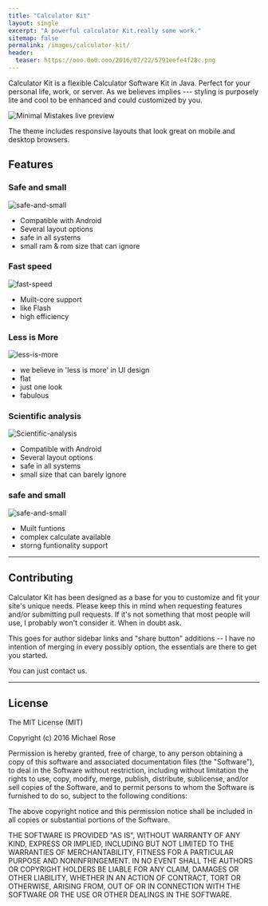 ```yaml
---
title: "Calculator Kit"
layout: single
excerpt: "A powerful calculator Kit.really some work."
sitemap: false
permalink: /images/calculator-kit/
header:
  teaser: https://ooo.0o0.ooo/2016/07/22/5791eefe4f28c.png
---
```


Calculator Kit is a flexible Calculator Software Kit in Java. Perfect for your personal life, work, or server. As we believes implies --- styling is purposely lite and cool to be enhanced and could customized by you.

![Minimal Mistakes live preview][1]

[1]: https://ooo.0o0.ooo/2016/07/22/5791eefe4f28c.png

The theme includes responsive layouts that look great on mobile and desktop browsers.



## Features

### Safe and small

![safe-and-small](https://ooo.0o0.ooo/2016/07/22/5791ee3870c54.png)

- Compatible with Android
- Several layout options
- safe in all systems
- small ram & rom size that can ignore

### Fast speed

![fast-speed](https://ooo.0o0.ooo/2016/07/22/5791ee386de47.png)

- Muilt-core support
- like Flash
- high efficiency

### Less is More

![less-is-more](https://ooo.0o0.ooo/2016/07/22/5791ee387012c.png)

- we believe in 'less is more' in UI design
- flat
- just one look
- fabulous

### Scientific analysis

![Scientific-analysis](https://ooo.0o0.ooo/2016/07/22/5791ee3870e34.png)

- Compatible with Android
- Several layout options
- safe in all systems
- small size that can barely ignore

### safe and small

![safe-and-small](https://ooo.0o0.ooo/2016/07/22/5791ee3870c54.png)

- Muilt funtions
- complex calculate available
- storng funtionality support


---

## Contributing

Calculator Kit has been designed as a base for you to customize and fit your site's unique needs. Please keep this in mind when requesting features and/or submitting pull requests. If it's not something that most people will use, I probably won't consider it. When in doubt ask. 

This goes for author sidebar links and "share button" additions -- I have no intention of merging in every possibly option, the essentials are there to get you started.

You can just contact us.

---

## License

The MIT License (MIT)

Copyright (c) 2016 Michael Rose

Permission is hereby granted, free of charge, to any person obtaining a copy
of this software and associated documentation files (the "Software"), to deal
in the Software without restriction, including without limitation the rights
to use, copy, modify, merge, publish, distribute, sublicense, and/or sell
copies of the Software, and to permit persons to whom the Software is
furnished to do so, subject to the following conditions:

The above copyright notice and this permission notice shall be included in all
copies or substantial portions of the Software.

THE SOFTWARE IS PROVIDED "AS IS", WITHOUT WARRANTY OF ANY KIND, EXPRESS OR
IMPLIED, INCLUDING BUT NOT LIMITED TO THE WARRANTIES OF MERCHANTABILITY,
FITNESS FOR A PARTICULAR PURPOSE AND NONINFRINGEMENT. IN NO EVENT SHALL THE
AUTHORS OR COPYRIGHT HOLDERS BE LIABLE FOR ANY CLAIM, DAMAGES OR OTHER
LIABILITY, WHETHER IN AN ACTION OF CONTRACT, TORT OR OTHERWISE, ARISING FROM,
OUT OF OR IN CONNECTION WITH THE SOFTWARE OR THE USE OR OTHER DEALINGS IN THE
SOFTWARE.
